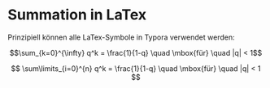 
# Summation in LaTex
Prinzipiell können alle LaTex-Symbole in Typora verwendet werden:

$$\sum_{k=0}^{\infty} q^k = \frac{1}{1-q} \quad \mbox{für} \quad |q| < 1$$

$$ \sum\limits_{i=0}^{n} q^k = \frac{1}{1-q} \quad \mbox{für} \quad |q| < 1 $$ 

